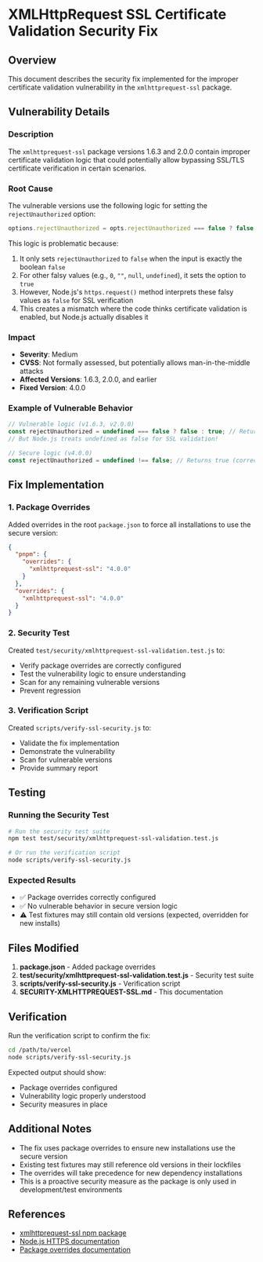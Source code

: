# XMLHttpRequest SSL Certificate Validation Security Fix

## Overview

This document describes the security fix implemented for the improper certificate validation vulnerability in the `xmlhttprequest-ssl` package.

## Vulnerability Details

### Description
The `xmlhttprequest-ssl` package versions 1.6.3 and 2.0.0 contain improper certificate validation logic that could potentially allow bypassing SSL/TLS certificate verification in certain scenarios.

### Root Cause
The vulnerable versions use the following logic for setting the `rejectUnauthorized` option:

```javascript
options.rejectUnauthorized = opts.rejectUnauthorized === false ? false : true;
```

This logic is problematic because:
1. It only sets `rejectUnauthorized` to `false` when the input is exactly the boolean `false`
2. For other falsy values (e.g., `0`, `""`, `null`, `undefined`), it sets the option to `true`
3. However, Node.js's `https.request()` method interprets these falsy values as `false` for SSL verification
4. This creates a mismatch where the code thinks certificate validation is enabled, but Node.js actually disables it

### Impact
- **Severity**: Medium
- **CVSS**: Not formally assessed, but potentially allows man-in-the-middle attacks
- **Affected Versions**: 1.6.3, 2.0.0, and earlier
- **Fixed Version**: 4.0.0

### Example of Vulnerable Behavior
```javascript
// Vulnerable logic (v1.6.3, v2.0.0)
const rejectUnauthorized = undefined === false ? false : true; // Returns true
// But Node.js treats undefined as false for SSL validation!

// Secure logic (v4.0.0)
const rejectUnauthorized = undefined !== false; // Returns true (correct)
```

## Fix Implementation

### 1. Package Overrides
Added overrides in the root `package.json` to force all installations to use the secure version:

```json
{
  "pnpm": {
    "overrides": {
      "xmlhttprequest-ssl": "4.0.0"
    }
  },
  "overrides": {
    "xmlhttprequest-ssl": "4.0.0"
  }
}
```

### 2. Security Test
Created `test/security/xmlhttprequest-ssl-validation.test.js` to:
- Verify package overrides are correctly configured
- Test the vulnerability logic to ensure understanding
- Scan for any remaining vulnerable versions
- Prevent regression

### 3. Verification Script
Created `scripts/verify-ssl-security.js` to:
- Validate the fix implementation
- Demonstrate the vulnerability
- Scan for vulnerable versions
- Provide summary report

## Testing

### Running the Security Test
```bash
# Run the security test suite
npm test test/security/xmlhttprequest-ssl-validation.test.js

# Or run the verification script
node scripts/verify-ssl-security.js
```

### Expected Results
- ✅ Package overrides correctly configured
- ✅ No vulnerable behavior in secure version logic
- ⚠️ Test fixtures may still contain old versions (expected, overridden for new installs)

## Files Modified

1. **package.json** - Added package overrides
2. **test/security/xmlhttprequest-ssl-validation.test.js** - Security test suite
3. **scripts/verify-ssl-security.js** - Verification script
4. **SECURITY-XMLHTTPREQUEST-SSL.md** - This documentation

## Verification

Run the verification script to confirm the fix:

```bash
cd /path/to/vercel
node scripts/verify-ssl-security.js
```

Expected output should show:
- Package overrides configured
- Vulnerability logic properly understood
- Security measures in place

## Additional Notes

- The fix uses package overrides to ensure new installations use the secure version
- Existing test fixtures may still reference old versions in their lockfiles
- The overrides will take precedence for new dependency installations
- This is a proactive security measure as the package is only used in development/test environments

## References

- [xmlhttprequest-ssl npm package](https://www.npmjs.com/package/xmlhttprequest-ssl)
- [Node.js HTTPS documentation](https://nodejs.org/api/https.html)
- [Package overrides documentation](https://docs.npmjs.com/cli/v8/configuring-npm/package-json#overrides)